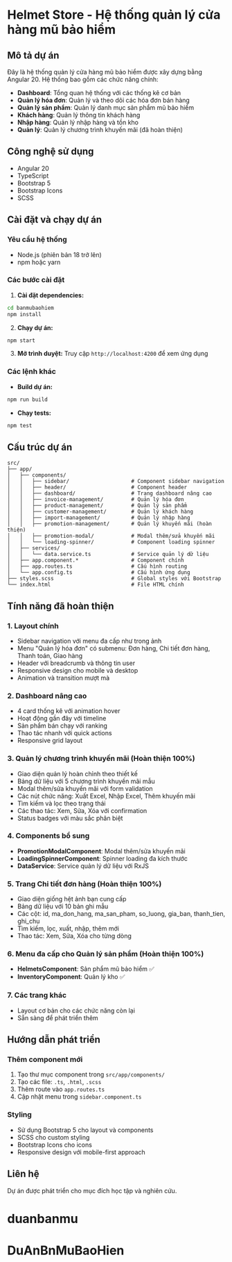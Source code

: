 # Helmet Store - Hệ thống quản lý cửa hàng mũ bảo hiểm

## Mô tả dự án

Đây là hệ thống quản lý cửa hàng mũ bảo hiểm được xây dựng bằng Angular 20. Hệ thống bao gồm các chức năng chính:

- **Dashboard**: Tổng quan hệ thống với các thống kê cơ bản
- **Quản lý hóa đơn**: Quản lý và theo dõi các hóa đơn bán hàng
- **Quản lý sản phẩm**: Quản lý danh mục sản phẩm mũ bảo hiểm
- **Khách hàng**: Quản lý thông tin khách hàng
- **Nhập hàng**: Quản lý nhập hàng và tồn kho
- **Quản lý**: Quản lý chương trình khuyến mãi (đã hoàn thiện)

## Công nghệ sử dụng

- Angular 20
- TypeScript
- Bootstrap 5
- Bootstrap Icons
- SCSS

## Cài đặt và chạy dự án

### Yêu cầu hệ thống

- Node.js (phiên bản 18 trở lên)
- npm hoặc yarn

### Các bước cài đặt

1. **Cài đặt dependencies:**

```bash
cd banmubaohiem
npm install
```

2. **Chạy dự án:**

```bash
npm start
```

3. **Mở trình duyệt:**
   Truy cập `http://localhost:4200` để xem ứng dụng

### Các lệnh khác

- **Build dự án:**

```bash
npm run build
```

- **Chạy tests:**

```bash
npm test
```

## Cấu trúc dự án

```
src/
├── app/
│   ├── components/
│   │   ├── sidebar/                    # Component sidebar navigation
│   │   ├── header/                     # Component header
│   │   ├── dashboard/                  # Trang dashboard nâng cao
│   │   ├── invoice-management/         # Quản lý hóa đơn
│   │   ├── product-management/         # Quản lý sản phẩm
│   │   ├── customer-management/        # Quản lý khách hàng
│   │   ├── import-management/          # Quản lý nhập hàng
│   │   ├── promotion-management/       # Quản lý khuyến mãi (hoàn thiện)
│   │   ├── promotion-modal/            # Modal thêm/sửa khuyến mãi
│   │   └── loading-spinner/            # Component loading spinner
│   ├── services/
│   │   └── data.service.ts             # Service quản lý dữ liệu
│   ├── app.component.*                 # Component chính
│   ├── app.routes.ts                   # Cấu hình routing
│   └── app.config.ts                   # Cấu hình ứng dụng
├── styles.scss                         # Global styles với Bootstrap
└── index.html                          # File HTML chính
```

## Tính năng đã hoàn thiện

### 1. Layout chính

- Sidebar navigation với menu đa cấp như trong ảnh
- Menu "Quản lý hóa đơn" có submenu: Đơn hàng, Chi tiết đơn hàng, Thanh toán, Giao hàng
- Header với breadcrumb và thông tin user
- Responsive design cho mobile và desktop
- Animation và transition mượt mà

### 2. Dashboard nâng cao

- 4 card thống kê với animation hover
- Hoạt động gần đây với timeline
- Sản phẩm bán chạy với ranking
- Thao tác nhanh với quick actions
- Responsive grid layout

### 3. Quản lý chương trình khuyến mãi (Hoàn thiện 100%)

- Giao diện quản lý hoàn chỉnh theo thiết kế
- Bảng dữ liệu với 5 chương trình khuyến mãi mẫu
- Modal thêm/sửa khuyến mãi với form validation
- Các nút chức năng: Xuất Excel, Nhập Excel, Thêm khuyến mãi
- Tìm kiếm và lọc theo trạng thái
- Các thao tác: Xem, Sửa, Xóa với confirmation
- Status badges với màu sắc phân biệt

### 4. Components bổ sung

- **PromotionModalComponent**: Modal thêm/sửa khuyến mãi
- **LoadingSpinnerComponent**: Spinner loading đa kích thước
- **DataService**: Service quản lý dữ liệu với RxJS

### 5. Trang Chi tiết đơn hàng (Hoàn thiện 100%)

- Giao diện giống hệt ảnh bạn cung cấp
- Bảng dữ liệu với 10 bản ghi mẫu
- Các cột: id, ma_don_hang, ma_san_pham, so_luong, gia_ban, thanh_tien, ghi_chu
- Tìm kiếm, lọc, xuất, nhập, thêm mới
- Thao tác: Xem, Sửa, Xóa cho từng dòng

### 6. Menu đa cấp cho Quản lý sản phẩm (Hoàn thiện 100%)

- **HelmetsComponent**: Sản phẩm mũ bảo hiểm ✅
- **InventoryComponent**: Quản lý kho ✅

### 7. Các trang khác

- Layout cơ bản cho các chức năng còn lại
- Sẵn sàng để phát triển thêm

## Hướng dẫn phát triển

### Thêm component mới

1. Tạo thư mục component trong `src/app/components/`
2. Tạo các file: `.ts`, `.html`, `.scss`
3. Thêm route vào `app.routes.ts`
4. Cập nhật menu trong `sidebar.component.ts`

### Styling

- Sử dụng Bootstrap 5 cho layout và components
- SCSS cho custom styling
- Bootstrap Icons cho icons
- Responsive design với mobile-first approach

## Liên hệ

Dự án được phát triển cho mục đích học tập và nghiên cứu.

# duanbanmu

# DuAnBnMuBaoHien
